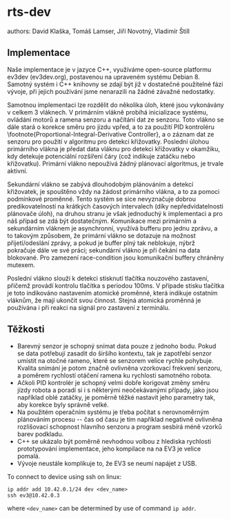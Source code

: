 # rts-dev

authors: David Klaška, Tomáš Lamser, Jiří Novotný, Vladimír Štill

## Implementace

Naše implementace je v jazyce C++, využíváme open-source platformu
ev3dev (ev3dev.org), postavenou na upraveném systému Debian 8. Samotný
systém i C++ knihovny se zdají být již v dostatečné použitelné fázi
vývoje, při jejich používání jsme nenarazili na žádné závažné nedostatky.

Samotnou implementaci lze rozdělit do několika úloh, které jsou
vykonávány v celkem 3 vláknech. V primárním vlákně probíhá inicializace
systému, ovládání motorů a ramena senzoru a načítání dat ze senzoru.
Toto vlákno se dále stará o korekce směru pro jízdu vpřed, a to za
použití PID kontroléru \footnote{Proportional-Integral-Derivative
Controller}, a o záznam dat ze senzoru pro použití v algoritmu pro
detekci křižovatky. Poslední úlohou primárního vlákna je předat data
vláknu pro detekci křižovatky v okamžiku, kdy detekuje potenciální
rozšíření čáry (což indikuje zatáčku nebo křižovatku). Primární vlákno
nepoužívá žádný plánovací algoritmus, je trvale aktivní.

Sekundární vlákno se zabývá dlouhodobým plánováním a detekcí křižovatek,
je spouštěno vždy na žádost primárního vlákna, a to za pomoci podmínkové
proměnné. Tento systém se sice nevyznačuje dobrou predikovatelností na
krátkých časových intervalech (díky nepředvídatelnosti plánovače úloh),
na druhou stranu je však jednoduchý k implementaci a pro náš případ se
zdá být dostatečným. Komunikace mezi primárním a sekundárním vláknem je
asynchronní, využívá bufferu pro jednu zprávu, a to takovým způsobem, že
primární vlákno se dotazuje na možnost přijetí/odeslání zprávy, a pokud
je buffer plný tak neblokuje, nýbrž pokračuje dále ve své práci;
sekundární vlákno je při čekání na data blokované. Pro zamezení
race-condition jsou komunikační buffery chráněny mutexem.

Poslední vlákno slouží k detekci stisknutí tlačítka nouzového zastavení,
přičemž provádí kontrolu tlačítka s periodou 100ms. V případe stisku
tlačítka je toto indikováno nastavením atomické proměnné, která indikuje
ostatním vláknům, že mají ukončit svou činnost. Stejná atomická proměnná
je používána i při reakci na signál pro zastavení z terminálu.


## Těžkosti
- Barevný senzor je schopný snímat data pouze z jednoho bodu. Pokud se data
potřebují zasadit do širšího kontextu, tak je zapotřebí senzor umístit na
otočné rameno, které se senzorem velice rychle pohybuje. Kvalita snímání je
potom značně ovlivněna vzorkovací frekvení senzoru, a poměrem rychlostí otáčení
ramena ku rychlosti samotného robota.
- Ačkoli PID kontrolér je schopný velmi dobře korigovat změny směru
jízdy robota a poradí si i s některými neočekávanými případy, jako jsou
například oblé zatáčky, je poměrně těžké nastavit jeho parametry tak,
aby korekce byly správně velké.
- Na použitém operačním systému je třeba počítat s nerovnoměrným
plánováním procesu -- čas od času je tím například negativně ovlivněna
rozlišovací schopnost hlavního senzoru a program sesbírá méně vzorků
barev podkladu.
- C++ se ukázalo být poměrně nevhodnou volbou z hlediska rychlosti
prototypování implementace, jeho kompilace na na EV3 je velice pomalá.
- Vývoje neustále komplikuje to, že EV3 se neumí napájet z USB.


To connect to device using ssh on linux:
```
ip addr add 10.42.0.1/24 dev <dev_name>
ssh ev3@10.42.0.3
```
where `<dev_name>` can be determined by use of command `ip addr`.
